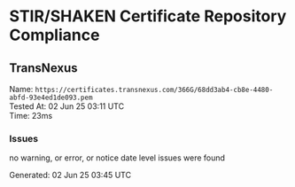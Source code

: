 # STIR/SHAKEN Certificate Repository Compliance

## TransNexus

Name: `https://certificates.transnexus.com/366G/68dd3ab4-cb8e-4480-abfd-93e4ed1de093.pem`\
Tested At: 02 Jun 25 03:11 UTC\
Time: 23ms

### Issues

no warning, or error, or notice date level issues were found

Generated: 02 Jun 25 03:45 UTC